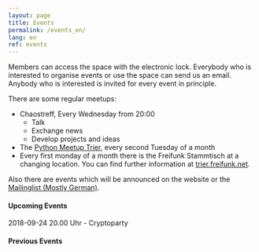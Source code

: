```yaml
---
layout: page
title: Events
permalink: /events_en/
lang: en
ref: events
---
```


Members can access the space with the electronic lock.
Everybody who is interested to organise events or use the space can send us an email. Anybody who is interested is invited for every event in principle.

There are some regular meetups:

  - Chaostreff, Every Wednesday from 20:00
    - Talk
    - Exchange news
    - Develop projects and ideas
  - The [Python Meetup Trier](http://www.meetup.com/de-DE/PythonTrier/), every second Tuesday of a month
  - Every first monday of a month there is the Freifunk Stammtisch at a changing location. You can find further information at [trier.freifunk.net](https://trier.freifunk.net/).

Also there are events which will be announced on the website or the [Mailinglist (Mostly German)](https://mailings.brandin.de/listinfo/public).



#### Upcoming Events

<p class="upcoming-events"></p>

2018-09-24 20.00 Uhr - Cryptoparty

#### Previous Events

<p class="previous-events"></p>



<script src="https://cdn.jsdelivr.net/momentjs/2.10.6/moment-with-locales.min.js"></script>
<script src="https://code.jquery.com/jquery-2.2.4.js"></script>
<script src="/js/events.js"></script>
